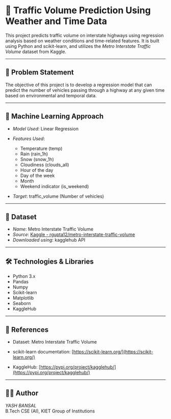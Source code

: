 # 🚗 Traffic Volume Prediction Using Weather and Time Data

This project predicts traffic volume on interstate highways using regression analysis based on weather conditions and time-related features. It is built using Python and scikit-learn, and utilizes the *Metro Interstate Traffic Volume* dataset from Kaggle.

---

## 📌 Problem Statement

The objective of this project is to develop a regression model that can predict the number of vehicles passing through a highway at any given time based on environmental and temporal data.

---

## 🧠 Machine Learning Approach

- *Model Used*: Linear Regression  
- *Features Used*:
  - Temperature (temp)
  - Rain (rain_1h)
  - Snow (snow_1h)
  - Cloudiness (clouds_all)
  - Hour of the day
  - Day of the week
  - Month
  - Weekend indicator (is_weekend)
  
- *Target*: traffic_volume (Number of vehicles)

---

## 📂 Dataset

- *Name*: Metro Interstate Traffic Volume  
- *Source*: [Kaggle - rgupta12/metro-interstate-traffic-volume](https://www.kaggle.com/datasets/rajgupta12/metro-interstate-traffic-volume)
- *Downloaded using*: kagglehub API

---

## 🛠 Technologies & Libraries

- Python 3.x  
- Pandas  
- Numpy  
- Scikit-learn  
- Matplotlib  
- Seaborn  
- KaggleHub

----------

## 📖 References

-   Dataset: Metro Interstate Traffic Volume
    
-   scikit-learn documentation: [https://scikit-learn.org/](https://scikit-learn.org/)
    
-   KaggleHub: [https://pypi.org/project/kagglehub/](https://pypi.org/project/kagglehub/)
    

----------

## 🙋‍♂ Author

*YASH BANSAL*  
B.Tech CSE (AI), KIET Group of Institutions  
